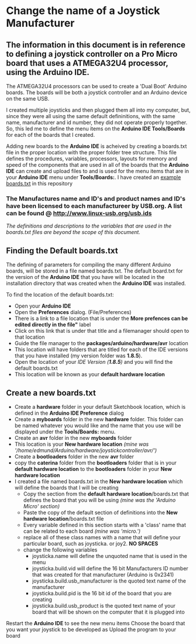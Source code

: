 # Change the name of a Joystick Manufacturer

## The information in this document is in reference to defining a joystick controller on a Pro Micro board that uses a ATMEGA32U4 processor, using the Arduino IDE. 

The ATMEGA32U4 processors can be used to create a 'Dual Boot' Arduino boards. The boards will be both a joystick controller and an Arduino device on the same USB.

I created multiple joysticks and then plugged them all into my computer, but, since they were all using the same default defininitions, with the same name, manufacturer and id number, they did not operate properly together. So, this led me to define the menu items on the **Arduino IDE Tools/Boards** for each of the boards that I created.

Adding new boards to the **Arduino IDE** is acheived by creating a boards.txt file in the proper location with the proper folder tree structure. This file defines the procedures, variables, processors, layouts for memory and speed of the components that are used in all of the boards that the **Arduino IDE** can create and upload files to and is used for the menu items that are in your **Arduino IDE** menu under **Tools/Boards:**. I have created an  [example boards.txt](https://github.com/EdmundStoner/AntiTorquePedals/blob/main/boards.txt) in this repository

### The Manufactures name and ID's and product names and ID's have been licensed to each manufactureer by USB.org. A list can be found @ http://www.linux-usb.org/usb.ids

*The definitions and descriptions to the variables that are used in the boards.txt files are beyond the scope of this document.*

## Finding the Default boards.txt
The defining of parameters for compiling the many different Arduino boards, will be stored in a file named boards.txt. The default board.txt for the version of the **Arduino IDE** that you have will be located in the installation directory that was created when the **Arduino IDE** was installed.

To find the location of the default boards.txt:
- Open your **Arduino IDE**
- Open the **Preferences** dialog. (File/Preferences)
- There is a link to a file location that is under the **More prefences can be edited directly in the file"** label
- Click on this link that is under that title and a filemanager should open to that location
- Guide the file manager to the **packages/arduino/hardware/avr** location
- This location will have folders that are titled for each of the IDE versions that you have installed (my version folder was **1.8.5**). 
- Open the location of your *IDE Version (**1.8.5**)* and you will find the default boards.txt
- This location will be known as your **default hardware location**

## Create a new boards.txt 
- Create a **hardware** folder in your default Sketchbook location, which is defined in the **Arduino IDE Preference** dialog
- Create a **myboards** folder in the new **hardware** folder. This folder can be named whatever you would like and the name that you use will be displayed under the **Tools/Boards:** menu.
- Create an **avr** folder in the new **myboards** folder
- This location is your **New hardware location** *(mine was '/home/edmund/Arduino/hardware/joystickcontroller/avr/')*
- Create a **bootloaders** folder in the new **avr** folder
- copy the **caterina** folder from the **bootloaders** folder that is in your **default hardware location** to the **bootloaders** folder in your **New hardware location**
- I created a file named boards.txt in the **New hardware location** which will define the boards that I will be creating
  - Copy the section from the **default hardware location**/boards.txt that defines the board that you will be using *(mine was the 'Arduino Micro' section)*
  - Paste the copy of the default section of definitions into the **New hardware location**/boards.txt file
  - Every variable defined in this section starts with a 'class' name that can be related to each board *(mine was 'micro.')*
  - replace all of these class names with a name that will define your particular board, such as joysticka. or joy2. **NO SPACES**
  - change the following variables
    - joysticka.name will define the unquoted name that is used in the menu
    - joysticka.build.vid will define the 16 bit Manufacturers ID number that was created for that manufacturer (Arduino is 0x2341)
    - joysticka.build.usb_manufacturer is the quoted text name of the manufacturer
    - joysticka.build.pid is the 16 bit id of the board that you are creating
    - joysticka.build.usb_product is the quoted text name of your board that will be shown on the computer that it is plugged into
   
Restart the **Arduino IDE** to see the new menu items 
Choose the board that you want your joystick to be developed as
Upload the program to your board

